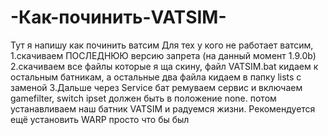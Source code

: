 # -Как-починить-VATSIM-
Тут я напишу как починить ватсим
Для тех у кого не работает ватсим, 
1.скачиваем ПОСЛЕДНЮЮ версию запрета (на данный момент 1.9.0b)
2.скачиваем все файлы которые я ща скину, файл VATSIM.bat кидаем к остальным батникам, а остальные два файла кидаем в папку lists с заменой
3.Дальше через Service бат ремуваем сервис и включаем gamefilter, switch ipset должен быть в положение none.
потом устанавливаем наш батник VATSIM и радуемся жизни.
Рекомендуется ещё установить WARP просто что бы был
